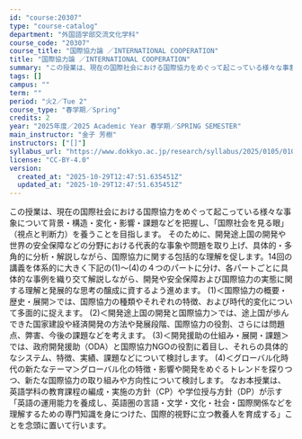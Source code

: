 ```yaml
---
id: "course:20307"
type: "course-catalog"
department: "外国語学部交流文化学科"
course_code: "20307"
course_title: "国際協力論 ／INTERNATIONAL COOPERATION"
title: "国際協力論 ／INTERNATIONAL COOPERATION"
summary: "この授業は、現在の国際社会における国際協力をめぐって起こっている様々な事象について背景・構造・変化・影響・課題などを把握し、「国際社会を見る眼｣（視点と判断力）を養うことを目指します。 そのために、開発途上国の開発や世界の安全保障などの分野…"
tags: []
campus: ""
term: ""
period: "火2／Tue 2"
course_type: "春学期／Spring"
credits: 2
year: "2025年度／2025 Academic Year 春学期／SPRING SEMESTER"
main_instructor: "金子 芳樹"
instructors: ["[]"]
syllabus_url: "https://www.dokkyo.ac.jp/research/syllabus/2025/0105/0105_20307_ja_JP.html"
license: "CC-BY-4.0"
version:
  created_at: "2025-10-29T12:47:51.635451Z"
  updated_at: "2025-10-29T12:47:51.635451Z"
---
```

この授業は、現在の国際社会における国際協力をめぐって起こっている様々な事象について背景・構造・変化・影響・課題などを把握し、「国際社会を見る眼｣（視点と判断力）を養うことを目指します。 そのために、開発途上国の開発や世界の安全保障などの分野における代表的な事象や問題を取り上げ、具体的・多角的に分析・解説しながら、国際協力に関する包括的な理解を促します。14回の講義を体系的に大きく下記の(1)〜(4)の４つのパートに分け、各パートごとに具体的な事例を織り交て解説しながら、開発や安全保障および国際協力の実態に関する理解と発展的な思考の醸成に資するよう進めます。 (1)＜国際協力の概要・歴史・展開＞では、国際協力の種類やそれぞれの特徴、および時代的変化について多面的に捉えます。 (2)＜開発途上国の開発と国際協力＞では、途上国が歩んできた国家建設や経済開発の方法や発展段階、国際協力の役割、さらには問題点、弊害、今後の課題などを考えます。 (3)＜開発援助の仕組み・展開・課題＞では、政府開発援助（ODA）と国際協力NGOの役割に着目し、それらの具体的なシステム、特徴、実績、課題などについて検討します。 (4)＜グローバル化時代の新たなテーマ＞グローバル化の特徴・影響や開発をめぐるトレンドを探りつつ、新たな国際協力の取り組みや方向性について検討します。 なお本授業は、英語学科の教育課程の編成・実施の方針（CP）や学位授与方針（DP）が示す「英語の運用能力を養成し、英語圏の言語・文学・文化・社会・国際関係などを理解するための専門知識を身につけた、国際的視野に立つ教養人を育成する」ことを念頭に置いて行います。
